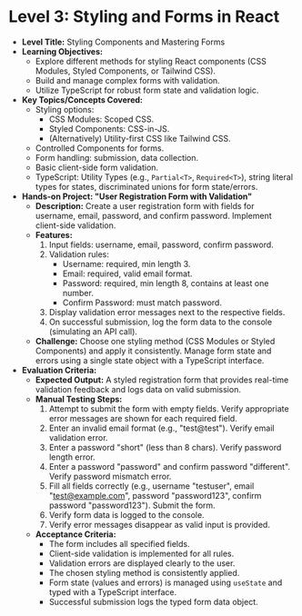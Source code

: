 # Level 3: Styling and Forms in React

*   **Level Title:** Styling Components and Mastering Forms
*   **Learning Objectives:**
    *   Explore different methods for styling React components (CSS Modules, Styled Components, or Tailwind CSS).
    *   Build and manage complex forms with validation.
    *   Utilize TypeScript for robust form state and validation logic.
*   **Key Topics/Concepts Covered:**
    *   Styling options:
        *   CSS Modules: Scoped CSS.
        *   Styled Components: CSS-in-JS.
        *   (Alternatively) Utility-first CSS like Tailwind CSS.
    *   Controlled Components for forms.
    *   Form handling: submission, data collection.
    *   Basic client-side form validation.
    *   TypeScript: Utility Types (e.g., `Partial<T>`, `Required<T>`), string literal types for states, discriminated unions for form state/errors.
*   **Hands-on Project: "User Registration Form with Validation"**
    *   **Description:** Create a user registration form with fields for username, email, password, and confirm password. Implement client-side validation.
    *   **Features:**
        1.  Input fields: username, email, password, confirm password.
        2.  Validation rules:
            *   Username: required, min length 3.
            *   Email: required, valid email format.
            *   Password: required, min length 8, contains at least one number.
            *   Confirm Password: must match password.
        3.  Display validation error messages next to the respective fields.
        4.  On successful submission, log the form data to the console (simulating an API call).
    *   **Challenge:** Choose one styling method (CSS Modules or Styled Components) and apply it consistently. Manage form state and errors using a single state object with a TypeScript interface.
*   **Evaluation Criteria:**
    *   **Expected Output:** A styled registration form that provides real-time validation feedback and logs data on valid submission.
    *   **Manual Testing Steps:**
        1.  Attempt to submit the form with empty fields. Verify appropriate error messages are shown for each required field.
        2.  Enter an invalid email format (e.g., "test@test"). Verify email validation error.
        3.  Enter a password "short" (less than 8 chars). Verify password length error.
        4.  Enter a password "password" and confirm password "different". Verify password mismatch error.
        5.  Fill all fields correctly (e.g., username "testuser", email "test@example.com", password "password123", confirm password "password123"). Submit the form.
        6.  Verify form data is logged to the console.
        7.  Verify error messages disappear as valid input is provided.
    *   **Acceptance Criteria:**
        *   The form includes all specified fields.
        *   Client-side validation is implemented for all rules.
        *   Validation errors are displayed clearly to the user.
        *   The chosen styling method is consistently applied.
        *   Form state (values and errors) is managed using `useState` and typed with a TypeScript interface.
        *   Successful submission logs the typed form data object. 